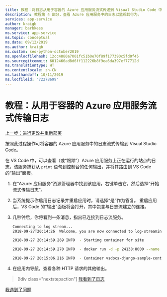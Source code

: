 ```yaml
---
title: 教程：将日志从用于容器的 Azure 应用服务流式传递到 Visual Studio Code 中
description: 教程第 4 部分，查看 Azure 应用服务中的日志以监视其行为。
services: app-service
author: kraigb
manager: barbkess
ms.service: app-service
ms.topic: conceptual
ms.date: 09/12/2019
ms.author: kraigb
ms.custom: seo-python-october2019
ms.openlocfilehash: 12cc4880a7001fc51b0e70f89f177390c5fd0f45
ms.sourcegitcommit: 6012460ad8d6ff112226b8f9ea6da397ef77712d
ms.translationtype: HT
ms.contentlocale: zh-CN
ms.lasthandoff: 10/11/2019
ms.locfileid: "72278699"
---
```

# <a name="tutorial-stream-logs-from-azure-app-service-for-a-container"></a>教程：从用于容器的 Azure 应用服务流式传输日志

[上一步：进行更改并重新部署](tutorial-deploy-containers-03.md)

按照此过程操作可将容器的 Azure 应用服务中的日志流式传输到 Visual Studio Code。

在 VS Code 中，可以查看（或“跟踪”）Azure 应用服务上正在运行的站点的日志，该服务捕获从 `print` 语句到控制台的任何输出，并将其路由到 VS Code 的“输出”面板。 

1. 在“Azure:  应用服务”资源管理器中找到该应用，右键单击它，然后选择“开始流式传输日志”。 

1. 当系统提示你启用日志记录并重启应用时，请选择“是”作为答复。  重启应用后，VS Code 的“输出”面板将会打开，其中包含与日志流建立的连接。

1. 几秒钟后，你将看到一条消息，指出已连接到日志流服务。

    ```bash
    Connecting to log stream...
    2018-09-27T20:14:26  Welcome, you are now connected to log-streaming service.

    2018-09-27 20:14:59.269 INFO  - Starting container for site

    2018-09-27 20:14:59.270 INFO  - docker run -d -p 24138:8000 --name vsdocs-django-sample-container_0 -e WEBSITES_PORT=8000 -e WEBSITE_SITE_NAME=vsdocs-django-sample-container -e WEBSITE_AUTH_ENABLED=False -e WEBSITE_ROLE_INSTANCE_ID=0 -e WEBSITE_INSTANCE_ID=02c705ae24eaf5f298e553a9c2724b9fe4485707c2d1c36137cd02931091e561 -e HTTP_LOGGING_ENABLED=1 vsdocsregistry.azurecr.io/python-sample-vscode-django-tutorial:latest

    2018-09-27 20:15:06.216 INFO  - Container vsdocs-django-sample-container_0 for site vsdocs-django-sample-container initialized successfully.
    ```

1. 在应用内导航，查看各种 HTTP 请求的其他输出。

> [!div class="nextstepaction"]
> [我看到了日志](tutorial-deploy-containers-05.md)

[我遇到了问题](https://www.research.net/r/PWZWZ52?tutorial=vscode-appservice-containers&step=04-stream-logs)
